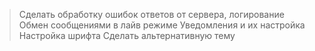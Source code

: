 > Сделать обработку ошибок ответов от сервера, логирование
> Обмен сообщениями в лайв режиме
> Уведомления и их настройка
> Настройка шрифта
> Сделать альтернативную тему